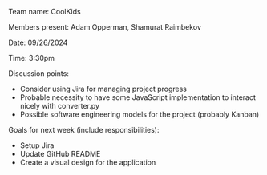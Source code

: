 Team name: CoolKids

Members present: Adam Opperman, Shamurat Raimbekov

Date: 09/26/2024

Time: 3:30pm

Discussion points: 

* Consider using Jira for managing project progress
* Probable necessity to have some JavaScript implementation to interact nicely with converter.py
* Possible software engineering models for the project (probably Kanban)

Goals for next week (include responsibilities):

* Setup Jira
* Update GitHub README
* Create a visual design for the application